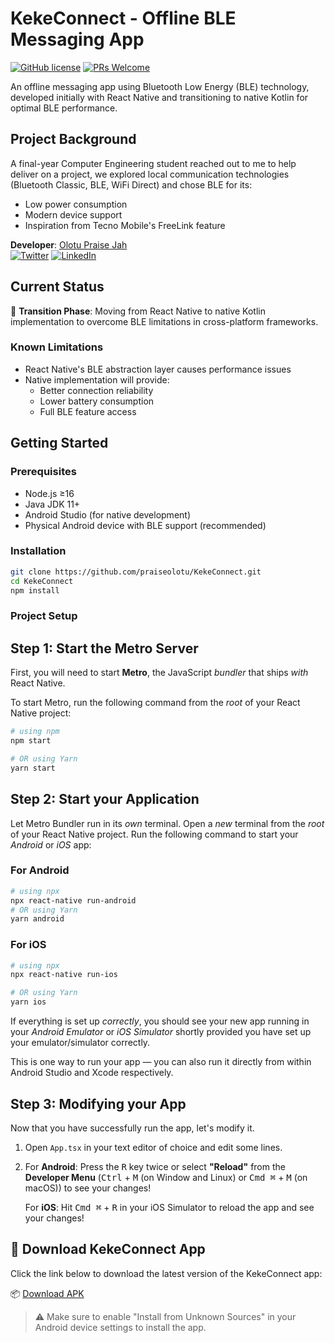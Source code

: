 # KekeConnect - Offline BLE Messaging App

[![GitHub license](https://img.shields.io/badge/license-MIT-blue.svg)](LICENSE)
[![PRs Welcome](https://img.shields.io/badge/PRs-welcome-brightgreen.svg)](CONTRIBUTING.md)

An offline messaging app using Bluetooth Low Energy (BLE) technology, developed initially with React Native and transitioning to native Kotlin for optimal BLE performance.

## Project Background

A final-year Computer Engineering student reached out to me to help deliver on a project, we explored local communication technologies (Bluetooth Classic, BLE, WiFi Direct) and chose BLE for its:
- Low power consumption
- Modern device support
- Inspiration from Tecno Mobile's FreeLink feature

**Developer**: [Olotu Praise Jah](https://x.com/x86olioxx)  
[![Twitter](https://img.shields.io/badge/-@x86olioxx-1DA1F2?style=flat&logo=twitter&logoColor=white)](https://x.com/x86olioxx)
[![LinkedIn](https://img.shields.io/badge/-Olotu%20Praise%20Jah-0077B5?style=flat&logo=linkedin&logoColor=white)](https://www.linkedin.com/in/olotu-praise-jah-9701b7162/)

## Current Status
🚧 **Transition Phase**: Moving from React Native to native Kotlin implementation to overcome BLE limitations in cross-platform frameworks.

### Known Limitations
- React Native's BLE abstraction layer causes performance issues
- Native implementation will provide:
  - Better connection reliability
  - Lower battery consumption
  - Full BLE feature access

## Getting Started

### Prerequisites
- Node.js ≥16
- Java JDK 11+
- Android Studio (for native development)
- Physical Android device with BLE support (recommended)

### Installation
```bash
git clone https://github.com/praiseolotu/KekeConnect.git
cd KekeConnect
npm install
```
### Project Setup

## Step 1: Start the Metro Server

First, you will need to start **Metro**, the JavaScript _bundler_ that ships _with_ React Native.

To start Metro, run the following command from the _root_ of your React Native project:

```bash
# using npm
npm start

# OR using Yarn
yarn start
```

## Step 2: Start your Application

Let Metro Bundler run in its _own_ terminal. Open a _new_ terminal from the _root_ of your React Native project. Run the following command to start your _Android_ or _iOS_ app:

### For Android

```bash
# using npx
npx react-native run-android
# OR using Yarn
yarn android
```

### For iOS

```bash
# using npx
npx react-native run-ios

# OR using Yarn
yarn ios
```

If everything is set up _correctly_, you should see your new app running in your _Android Emulator_ or _iOS Simulator_ shortly provided you have set up your emulator/simulator correctly.

This is one way to run your app — you can also run it directly from within Android Studio and Xcode respectively.

## Step 3: Modifying your App

Now that you have successfully run the app, let's modify it.

1. Open `App.tsx` in your text editor of choice and edit some lines.
2. For **Android**: Press the <kbd>R</kbd> key twice or select **"Reload"** from the **Developer Menu** (<kbd>Ctrl</kbd> + <kbd>M</kbd> (on Window and Linux) or <kbd>Cmd ⌘</kbd> + <kbd>M</kbd> (on macOS)) to see your changes!

   For **iOS**: Hit <kbd>Cmd ⌘</kbd> + <kbd>R</kbd> in your iOS Simulator to reload the app and see your changes!

## 🚀 Download KekeConnect App

Click the link below to download the latest version of the KekeConnect app:

📦 [Download APK](https://drive.google.com/file/d/1cTQAfOGeWC8LksZRw323xZce1tmRYEEU/view?usp=sharing)

> ⚠️ Make sure to enable "Install from Unknown Sources" in your Android device settings to install the app.
